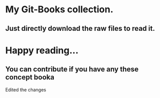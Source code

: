 # My Git-Books collection.

## Just directly download the raw files to read it.

# Happy reading...

## You can contribute if you have any these concept booka

Edited the changes
